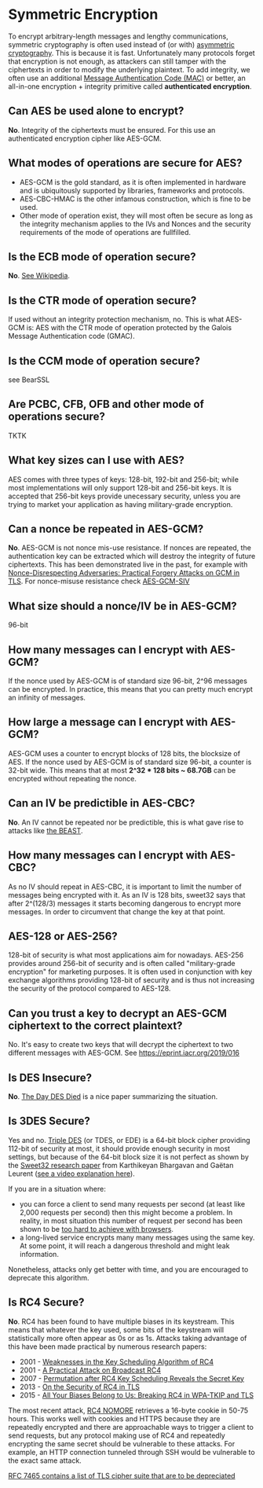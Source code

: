 # Symmetric Encryption

To encrypt arbitrary-length messages and lengthy communications, symmetric cryptography is often used instead of (or with) [asymmetric cryptography](/primitives/asymmetric_encryption.md). This is because it is fast. Unfortunately many protocols forget that encryption is not enough, as attackers can still tamper with the ciphertexts in order to modify the underlying plaintext. To add integrity, we often use an additional [Message Authentication Code (MAC)](/primitives/MAC.md) or better, an all-in-one encryption + integrity primitive called **authenticated encryption**.

## Can AES be used alone to encrypt?

**No**.  Integrity of the ciphertexts must be ensured. For this use an authenticated encryption cipher like AES-GCM.

## What modes of operations are secure for AES?

* AES-GCM is the gold standard, as it is often implemented in hardware and is ubiquitously supported by libraries, frameworks and protocols.
* AES-CBC-HMAC is the other infamous construction, which is fine to be used.
* Other mode of operation exist, they will most often be secure as long as the integrity mechanism applies to the IVs and Nonces and the security requirements of the mode of operations are fullfilled.

## Is the ECB mode of operation secure?

**No**. [See Wikipedia](https://en.wikipedia.org/wiki/Block_cipher_mode_of_operation#Electronic_Codebook_(ECB)).

## Is the CTR mode of operation secure?

If used without an integrity protection mechanism, no. This is what AES-GCM is: AES with the CTR mode of operation protected by the Galois Message Authentication code (GMAC).

## Is the CCM mode of operation secure?

see BearSSL

## Are PCBC, CFB, OFB and other mode of operations secure?

TKTK


## What key sizes can I use with AES?

AES comes with three types of keys: 128-bit, 192-bit and 256-bit; while most implementations will only support 128-bit and 256-bit keys. It is accepted that 256-bit keys provide unecessary security, unless you are trying to market your application as having military-grade encryption.

## Can a nonce be repeated in AES-GCM?

**No**. AES-GCM is not nonce mis-use resistance. If nonces are repeated, the authentication key can be extracted which will destroy the integrity of future ciphertexts. This has been demonstrated live in the past, for example with [Nonce-Disrespecting Adversaries: Practical Forgery Attacks on GCM in TLS](https://eprint.iacr.org/2016/475.pdf). For nonce-misuse resistance check [AES-GCM-SIV](https://tools.ietf.org/html/draft-irtf-cfrg-gcmsiv-08)

## What size should a nonce/IV be in AES-GCM?

96-bit

## How many messages can I encrypt with AES-GCM?

If the nonce used by AES-GCM is of standard size 96-bit, 2^96 messages can be encrypted. In practice, this means that you can pretty much encrypt an infinity of messages.

## How large a message can I encrypt with AES-GCM?

AES-GCM uses a counter to encrypt blocks of 128 bits, the blocksize of AES. If the nonce used by AES-GCM is of standard size 96-bit, a counter is 32-bit wide. This means that at most **2^32 * 128 bits ~ 68.7GB** can be encrypted without repeating the nonce.

## Can an IV be predictible in AES-CBC?

**No**. An IV cannot be repeated nor be predictible, this is what gave rise to attacks like [the BEAST](https://www.youtube.com/watch?v=-_8-2pDFvmg).

## How many messages can I encrypt with AES-CBC?

As no IV should repeat in AES-CBC, it is important to limit the number of messages being encrypted with it. As an IV is 128 bits, sweet32 says that after 2^(128/3) messages it starts becoming dangerous to encrypt more messages. In order to circumvent that change the key at that point.

## AES-128 or AES-256?

128-bit of security is what most applications aim for nowadays. AES-256 provides around 256-bit of security and is often called "military-grade encryption" for marketing purposes. It is often used in conjunction with key exchange algorithms providing 128-bit of security and is thus not increasing the security of the protocol compared to AES-128.

## Can you trust a key to decrypt an AES-GCM ciphertext to the correct plaintext?

No. It's easy to create two keys that will decrypt the ciphertext to two different messages with AES-GCM. See https://eprint.iacr.org/2019/016

## Is DES Insecure?

**No**. [The Day DES Died](https://uk.sans.org/reading-room/whitepapers/vpns/paper/722) is a nice paper summarizing the situation.

## Is 3DES Secure?

Yes and no. [Triple DES](https://en.wikipedia.org/wiki/Triple_DES) (or TDES, or EDE) is a 64-bit block cipher providing 112-bit of security at most, it should provide enough security in most settings, but because of the 64-bit block size it is not perfect as shown by the [Sweet32 research paper](https://sweet32.info/) from Karthikeyan Bhargavan and Gaëtan Leurent ([see a video explanation here](https://www.cryptologie.net/article/373/tldr-of-the-sweet32-attack-on-the-practical-in-security-of-64-bit-block-ciphers/)).

If you are in a situation where:

* you can force a client to send many requests per second (at least like 2,000 requests per second) then this might become a problem. In reality, in most situation this number of request per second has been shown to be [too hard to achieve with browsers](https://www.cryptologie.net/article/379/about-sweet32/).
* a long-lived service encrypts many many messages using the same key. At some point, it will reach a dangerous threshold and might leak information.

Nonetheless, attacks only get better with time, and you are encouraged to deprecate this algorithm.

## Is RC4 Secure?

**No**. RC4 has been found to have multiple biases in its keystream. This means that whatever the key used, some bits of the keystream will statistically more often appear as 0s or as 1s. Attacks taking advantage of this have been made practical by numerous research papers:

* 2001 - [Weaknesses in the Key Scheduling Algorithm of RC4](https://www.cs.cornell.edu/people/egs/615/rc4_ksaproc.pdf)
* 2001 - [A Practical Attack on Broadcast RC4]()
* 2007 - [Permutation after RC4 Key Scheduling Reveals the Secret Key]()
* 2013 - [On the Security of RC4 in TLS](https://www.usenix.org/conference/usenixsecurity13/technical-sessions/paper/alFardan)
* 2015 - [All Your Biases Belong to Us: Breaking RC4 in WPA-TKIP and TLS](https://www.rc4nomore.com/vanhoef-usenix2015.pdf)

The most recent attack, [RC4 NOMORE](https://www.rc4nomore.com) retrieves a 16-byte cookie in 50-75 hours. This works well with cookies and HTTPS because they are repeatedly encrypted and there are approachable ways to trigger a client to send requests, but any protocol making use of RC4 and repeatedly encrypting the same secret should be vulnerable to these attacks. For example, an HTTP connection tunneled through SSH would be vulnerable to the exact same attack.

[RFC 7465 contains a list of TLS cipher suite that are to be depreciated](https://tools.ietf.org/html/rfc7465#appendix-A)
